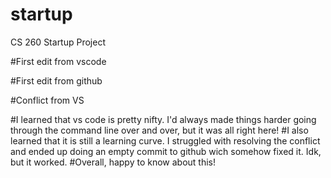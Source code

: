# startup
CS 260 Startup Project


#First edit from vscode

#First edit from github

#Conflict from VS

#I learned that vs code is pretty nifty. I'd always made things harder going through the command line over and over, but it was all right here!
#I also learned that it is still a learning curve. I struggled with resolving the conflict and ended up doing an empty commit to github wich somehow fixed it. Idk, but it worked. 
#Overall, happy to know about this!


